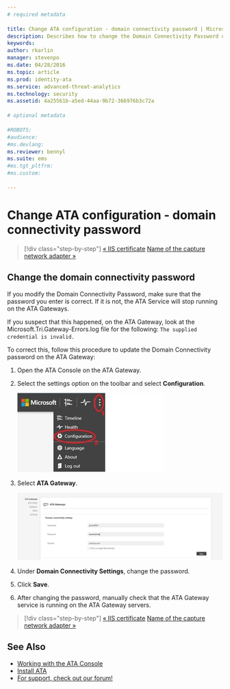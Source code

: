 ```yaml
---
# required metadata

title: Change ATA configuration - domain connectivity password | Microsoft Advanced Threat Analytics
description: Describes how to change the Domain Connectivity Password on the ATA Gateway.
keywords:
author: rkarlin
manager: stevenpo
ms.date: 04/28/2016
ms.topic: article
ms.prod: identity-ata
ms.service: advanced-threat-analytics
ms.technology: security
ms.assetid: 4a25561b-a5ed-44aa-9b72-366976b3c72a

# optional metadata

#ROBOTS:
#audience:
#ms.devlang:
ms.reviewer: bennyl
ms.suite: ems
#ms.tgt_pltfrm:
#ms.custom:

---
```


# Change ATA configuration - domain connectivity password

>[!div class="step-by-step"]
[« IIS certificate](modifying-ata-config-iiscert.md)
[Name of the capture network adapter »](modifying-ata-config-nicname.md)

## Change the domain connectivity password
If you modify the Domain Connectivity Password, make sure that the password you enter is correct. If it is not, the ATA Service will stop running on the ATA Gateways.

If you suspect that this happened, on the ATA Gateway, look at the Microsoft.Tri.Gateway-Errors.log file for the following:
`The supplied credential is invalid.`

To correct this, follow this procedure to update the Domain Connectivity password on the ATA Gateway:

1.  Open the ATA Console on the ATA Gateway.

2.  Select the settings option on the toolbar and select **Configuration**.

    ![ATA configuration settings icon](media/ATA-config-icon.JPG)

3.  Select **ATA Gateway**.

    ![ATAA Gateway change password image](media/ATA-GW-change-DC-password.JPG)

4.  Under **Domain Connectivity Settings**, change the password.

5.  Click **Save**.

6.  After changing the password, manually check that the ATA Gateway service is running on the ATA Gateway servers.

>[!div class="step-by-step"]
[« IIS certificate](modifying-ata-config-iiscert.md)
[Name of the capture network adapter »](modifying-ata-config-nicname.md)

## See Also
- [Working with the ATA Console](../understand/working-with-ata-console.md)
- [Install ATA](install-ata.md)
- [For support, check out our forum!](https://social.technet.microsoft.com/Forums/security/en-US/home?forum=mata)
